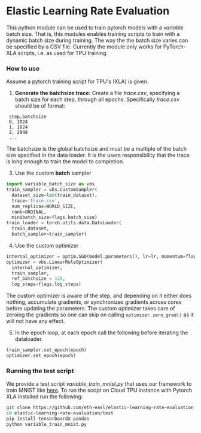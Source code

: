 # Elastic Learning Rate Evaluation

This python module can be used to train pytorch models with a *variable* batch size. That is, this modules enables training scripts to train with a dynamic batch size during training. The way the the batch size varies can be specified by a CSV file. Currently the module only works for PyTorch-XLA scripts, i.e. as used for TPU training.

### How to use

Assume a pytorch training script for TPU's (XLA) is given.

1. **Generate the batchsize trace:** Create a file *trace.csv*, specifying a batch size for each step, through all epochs. Specifically *trace.csv* should be of format:
```
 step,batchsize
 0, 1024
 1, 1024
 2, 2048
 ...
```
The batchsize is the global batchsize and must be a multiple of the batch size specified in the data loader. It is the users responsibility that the trace is long enough to train the model to completion.

3. Use the custom **batch** sampler

```python
import variable_batch_size as vbs
train_sampler = vbs.CustomSampler(
  dataset_size=len(train_dataset),
  trace='trace.csv',
  num_replicas=WORLD_SIZE,
  rank=ORDINAL,
  minibatch_size=flags.batch_size)
train_loader = torch.utils.data.DataLoader(
  train_dataset,
  batch_sampler=train_sampler)
```

4. Use the custom optimizer 

```python
internal_optimizer = optim.SGD(model.parameters(), lr=lr, momentum=flags.momentum)
optimizer = vbs.LinearRuleOptimizer(
  internal_optimizer, 
  train_sampler, 
  ref_batchsize = 128, 
  log_steps=flags.log_steps)
```

The custom optimizer is aware of the step, and depending on it either does nothing, accumulate gradients, or synchronizes gradients across cores before updating the parameters. The custom optimizer takes care of zeroing the gradients so one can skip on calling `optimizer.zero_grad()` as it will not have any effect.

5. In the epoch loop, at each epoch call the following before iterating the dataloader.

```python
train_sampler.set_epoch(epoch)
optimizer.set_epoch(epoch)
```

### Running the test script

We provide a test script *variable_train_mnist.py* that uses our framework to train MNIST like [here](https://github.com/pytorch/xla/blob/master/test/test_profile_mp_mnist.py). To run the script on Cloud TPU instance with Pytorch XLA installed run the following:

```bash
git clone https://github.com/eth-easl/elastic-learning-rate-evaluation
cd elastic-learning-rate-evaluation/test
pip install tensorboardX pandas
python variable_train_mnist.py
```

